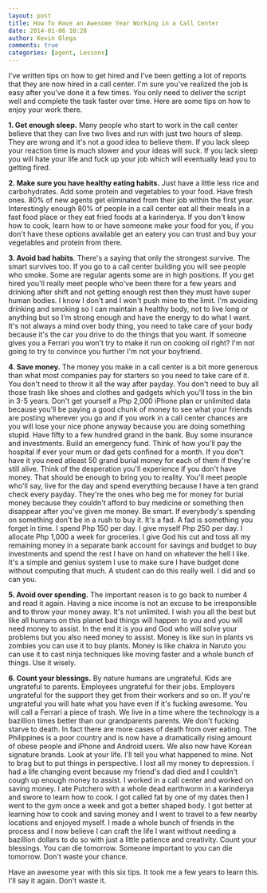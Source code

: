 ```yaml
---
layout: post
title: How To Have an Awesome Year Working in a Call Center
date: 2014-01-06 10:28
author: Kevin Olega
comments: true
categories: [agent, Lessons]
---
```

I've written tips on how to get hired and I've been getting a lot of reports that they are now hired in a call center. I'm sure you've realized the job is easy after you've done it a few times. You only need to deliver the script well and complete the task faster over time.
Here are some tips on how to enjoy your work there.

<strong>1. Get enough sleep.</strong> Many people who start to work in the call center believe that they can live two lives and run with just two hours of sleep. They are wrong and it's not a good idea to believe them. If you lack sleep your reaction time is much slower and your ideas will suck. If you lack sleep you will hate your life and fuck up your job which will eventually lead you to getting fired.

<strong>2. Make sure you have healthy eating habits.</strong> Just have a little less rice and carbohydrates. Add some protein and vegetables to your food. Have fresh ones. 80% of new agents get eliminated from their job within the first year. Interestingly enough 80% of people in a call center eat all their meals in a fast food place or they eat fried foods at a karinderya. If you don't know how to cook, learn how to or have someone make your food for you, if you don't have these options available get an eatery you can trust and buy your vegetables and protein from there.

<strong>3. Avoid bad habits</strong>. There's a saying that only the strongest survive. The smart survives too. If you go to a call center building you will see people who smoke. Some are regular agents some are in high positions. If you get hired you'll really meet people who've been there for a few years and drinking after shift and not getting enough rest then they must have super human bodies. I know I don't and I won't push mine to the limit. I'm avoiding drinking and smoking so I can maintain a healthy body, not to live long or anything but so I'm strong enough and have the energy to do what I want. It's not always a mind over body thing, you need to take care of your body because it's the car you drive to do the things that you want. If someone gives you a Ferrari you won't try to make it run on cooking oil right? I'm not going to try to convince you further I'm not your boyfriend.

<strong>4. Save money.</strong> The money you make in a call center is a bit more generous than what most companies pay for starters so you need to take care of it. You don't need to throw it all the way after payday. You don't need to buy all those trash like shoes and clothes and gadgets which you'll toss in the bin in 3-5 years. Don't get yourself a Php 2,000 iPhone plan or unlimited data because you'll be paying a good chunk of money to see what your friends are posting wherever you go and if you work in a call center chances are you will lose your nice phone anyway because you are doing something stupid. Have fifty to a few hundred grand in the bank. Buy some insurance and investments. Build an emergency fund. Think of how you'll pay the hospital if ever your mum or dad gets confined for a month. If you don't have it you need atleast 50 grand burial money for each of them if they're still alive. Think of the desperation you'll experience if you don't have money. That should be enough to bring you to reality. You'll meet people who'll say, live for the day and spend everything because I have a ten grand check every payday. They're the ones who beg me for money for burial money because they couldn't afford to buy medicine or something then disappear after you've given me money. Be smart. If everybody's spending on something don't be in a rush to buy it. It's a fad. A fad is something you forget in time. I spend Php 150 per day. I give myself Php 250 per day. I allocate Php 1,000 a week for groceries. I give God his cut and toss all my remaining money in a separate bank account for savings and budget to buy investments and spend the rest I have on hand on whatever the hell I like. It's a simple and genius system I use to make sure I have budget done without computing that much. A student can do this really well. I did and so can you.

<strong>5. Avoid over spending.</strong> The important reason is to go back to number 4 and read it again. Having a nice income is not an excuse to be irresponsible and to throw your money away. It's not unlimited. I wish you all the best but like all humans on this planet bad things will happen to you and you will need money to assist. In the end it is you and God who will solve your problems but you also need money to assist. Money is like sun in plants vs zombies you can use it to buy plants. Money is like chakra in Naruto you can use it to cast ninja techniques like moving faster and a whole bunch of things. Use it wisely.

<strong>6. Count your blessings.</strong> By nature humans are ungrateful. Kids are ungrateful to parents. Employees ungrateful for their jobs. Employers ungrateful for the support they get from their workers and so on. If you're ungrateful you will hate what you have even if it's fucking awesome. You will call a Ferrari a piece of trash. We live in a time where the technology is a bazillion times better than our grandparents parents. We don't fucking starve to death. In fact there are more cases of death from over eating. The Philippines is a poor country and is now have a dramatically rising amount of obese people and iPhone and Android users. We also now have Korean signature brands. Look at your life. I'll tell you what happened to mine. Not to brag but to put things in perspective. I lost all my money to depression. I had a life changing event because my friend's dad died and I couldn't cough up enough money to assist. I worked in a call center and worked on saving money. I ate Putchero with a whole dead earthworm in a karinderya and swore to learn how to cook. I got called fat by one of my dates then I went to the gym once a week and got a better shaped body. I got better at learning how to cook and saving money and I went to travel to a few nearby locations and enjoyed myself. I made a whole bunch of friends in the process and I now believe I can craft the life I want without needing a bazillion dollars to do so with just a little patience and creativity. Count your blessings. You can die tomorrow. Someone important to you can die tomorrow. Don't waste your chance.

Have an awesome year with this six tips. It took me a few years to learn this. I'll say it again. Don't waste it.
